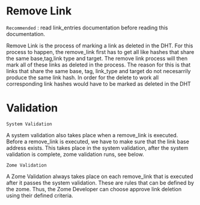 # Remove Link

`Recommended` : read link_entries documentation before reading this documentation.

Remove Link is the process of marking a link as deleted in the DHT. For this process to happen, the remove_link first has to get all like hashes that share the same base,tag,link type and target. The remove link process will then mark all of these links as deleted in the process. The reason for this is that links that share the same base, tag, link_type and target do not necesarrily produce the same link hash. In order for the delete to work all corresponding link hashes would have to be marked as deleted in the DHT
# Validation

`System Validation`

A system validation also takes place when a remove_link is executed. Before a remove_link is executed, we have to make sure that the link base address exists. This takes place in the system validation, after the system validation is complete, zome validation runs, see below.

`Zome Validation`

A Zome Validation always takes place on each remove_link that is executed after it passes the system validation. These are rules that can be defined by the zome. Thus, the Zome Developer can choose approve link deletion using their defined criteria.


